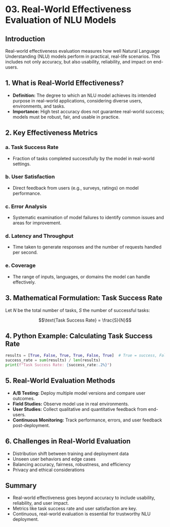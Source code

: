# 03. Real-World Effectiveness Evaluation of NLU Models

## Introduction

Real-world effectiveness evaluation measures how well Natural Language Understanding (NLU) models perform in practical, real-life scenarios. This includes not only accuracy, but also usability, reliability, and impact on end-users.

## 1. What is Real-World Effectiveness?

- **Definition:** The degree to which an NLU model achieves its intended purpose in real-world applications, considering diverse users, environments, and tasks.
- **Importance:** High test accuracy does not guarantee real-world success; models must be robust, fair, and usable in practice.

## 2. Key Effectiveness Metrics

### a. Task Success Rate
- Fraction of tasks completed successfully by the model in real-world settings.

### b. User Satisfaction
- Direct feedback from users (e.g., surveys, ratings) on model performance.

### c. Error Analysis
- Systematic examination of model failures to identify common issues and areas for improvement.

### d. Latency and Throughput
- Time taken to generate responses and the number of requests handled per second.

### e. Coverage
- The range of inputs, languages, or domains the model can handle effectively.

## 3. Mathematical Formulation: Task Success Rate

Let $`N`$ be the total number of tasks, $`S`$ the number of successful tasks:

```math
\text{Task Success Rate} = \frac{S}{N}
```

## 4. Python Example: Calculating Task Success Rate
```python
results = [True, False, True, True, False, True]  # True = success, False = failure
success_rate = sum(results) / len(results)
print(f"Task Success Rate: {success_rate:.2%}")
```

## 5. Real-World Evaluation Methods

- **A/B Testing:** Deploy multiple model versions and compare user outcomes.
- **Field Studies:** Observe model use in real environments.
- **User Studies:** Collect qualitative and quantitative feedback from end-users.
- **Continuous Monitoring:** Track performance, errors, and user feedback post-deployment.

## 6. Challenges in Real-World Evaluation
- Distribution shift between training and deployment data
- Unseen user behaviors and edge cases
- Balancing accuracy, fairness, robustness, and efficiency
- Privacy and ethical considerations

## Summary
- Real-world effectiveness goes beyond accuracy to include usability, reliability, and user impact.
- Metrics like task success rate and user satisfaction are key.
- Continuous, real-world evaluation is essential for trustworthy NLU deployment. 